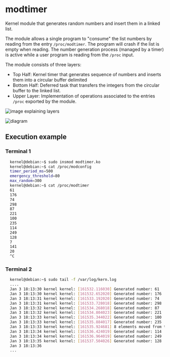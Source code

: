 # modtimer
Kernel module that generates random numbers and insert them in a linked list.

The module allows a single program to "consume" the list numbers by reading from the entry ```/proc/modtimer```. The program will crash if the list is empty when reading.
The number generation process (managed by a timer) is active while a user program is reading from the `/proc` input.

The module consists of three layers:
* Top Half: Kernel timer that generates sequence of numbers and inserts them into a circular buffer delimited
* Bottom Half: Deferred task that transfers the integers from the circular buffer to the linked list.
* Upper Layer: Implementation of operations associated to the entries `/proc` exported by the module.

![image explaining layers](https://imgur.com/akVs90l.png)


![diagram](https://imgur.com/heKFbqr.png)


## Execution example

### Terminal 1

```bash
  kernel@debian:~$ sudo insmod modtimer.ko
  kernel@debian:~$ cat /proc/modconfig
  timer_period_ms=500
  emergency_threshold=80
  max_random=300
  kernel@debian:~$ cat /proc/modtimer
  61
  176
  74
  298
  87
  221
  100
  235
  114
  249
  128
  7
  141
  20
  ^C
```

### Terminal 2
```bash
  kernel@debian:~$ sudo tail -f /var/log/kern.log
  ....
  Jan 3 18:13:30 kernel kernel: [161532.116030] Generated number: 61
  Jan 3 18:13:30 kernel kernel: [161532.652020] Generated number: 176
  Jan 3 18:13:31 kernel kernel: [161533.192020] Generated number: 74
  Jan 3 18:13:31 kernel kernel: [161533.728018] Generated number: 298
  Jan 3 18:13:32 kernel kernel: [161534.268018] Generated number: 87
  Jan 3 18:13:32 kernel kernel: [161534.804023] Generated number: 221
  Jan 3 18:13:33 kernel kernel: [161535.344022] Generated number: 100
  Jan 3 18:13:33 kernel kernel: [161535.884017] Generated number: 235
  Jan 3 18:13:33 kernel kernel: [161535.924681] 8 elements moved from the buffer to the list
  Jan 3 18:13:34 kernel kernel: [161536.424019] Generated number: 114
  Jan 3 18:13:34 kernel kernel: [161536.964019] Generated number: 249
  Jan 3 18:13:35 kernel kernel: [161537.504026] Generated number: 128
  Jan 3 18:13:36
  ...
```
